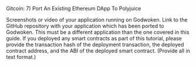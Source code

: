 Gitcoin: 7) Port An Existing Ethereum DApp To Polyjuice

Screenshots or video of your application running on Godwoken.
Link to the GitHub repository with your application which has been ported to Godwoken. This must be a different application than the one covered in this guide.
If you deployed any smart contracts as part of this tutorial, please provide the transaction hash of the deployment transaction, the deployed contract address, and the ABI of the deployed smart contract. (Provide all in text format.)
